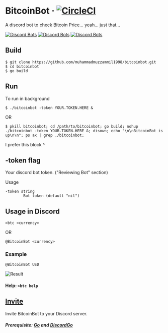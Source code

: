 # BitcoinBot · [![CircleCI](https://circleci.com/gh/muhammadmuzzammil1998/BitcoinBot.svg?style=svg)](https://circleci.com/gh/muhammadmuzzammil1998/BitcoinBot)

A discord bot to check Bitcoin Price... yeah... just that...

[![Discord Bots](https://discordbots.org/api/widget/upvotes/388984248062967819.svg)](https://discordbots.org/bot/388984248062967819)
[![Discord Bots](https://discordbots.org/api/widget/servers/388984248062967819.svg)](https://discordbots.org/bot/388984248062967819) 
[![Discord Bots](https://discordbots.org/api/widget/status/388984248062967819.svg)](https://discordbots.org/bot/388984248062967819)

## Build

    $ git clone https://github.com/muhammadmuzzammil1998/bitcoinbot.git
    $ cd bitcoinbot
    $ go build

## Run

To run in background

    $ ./bitcoinbot -token YOUR.TOKEN.HERE &

OR

    $ pkill bitcoinbot; cd /path/to/bitcoinbot; go build; nohup ./bitcoinbot -token YOUR.TOKEN.HERE &; disown; echo "\n\nBitcoinBot is up\n\n"; ps ax | grep ./bitcoinbot;

I prefer this block ^

## -token flag
Your discord bot token. ("Reviewing Bot" section)

Usage
```
-token string
        Bot token (default "nil")
```

## Usage in Discord

    >btc <currency>

OR

    @BitcoinBot <currency>

### Example

    @BitcoinBot USD
    
![Result](https://cdn.discordapp.com/attachments/364461767956365312/389885984789102595/unknown.png)

#### Help: `>btc help`

## [Invite](https://discordapp.com/api/oauth2/authorize?client_id=388984248062967819&permissions=2048&scope=bot)

Invite BitcoinBot to your Discord server.

##### Prerequisite: [Go](https://golang.org/doc/install) and [DiscordGo](https://github.com/bwmarrin/discordgo)
